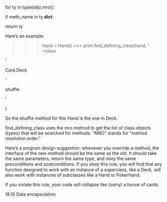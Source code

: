 for ty in type(obj).mro():

if meth_name in ty.__dict__:

return ty

Here’s an example:

>>> hand = Hand() >>> print find_defining_class(hand, ’ <class

’

Card.Deck

>

’

shuffle

’

)

So the shuffle method for this Hand is the one in Deck.

find_defining_class uses the mro method to get the list of class objects (types) that will be searched for methods. “MRO” stands for “method resolution order.”

Here’s a program design suggestion: whenever you override a method, the interface of the new method should be the same as the old. It should take the same parameters, return the same type, and obey the same preconditions and postconditions. If you obey this rule, you will ﬁnd that any function designed to work with an instance of a superclass, like a Deck, will also work with instances of subclasses like a Hand or PokerHand.

If you violate this rule, your code will collapse like (sorry) a house of cards.

18.10 Data encapsulation